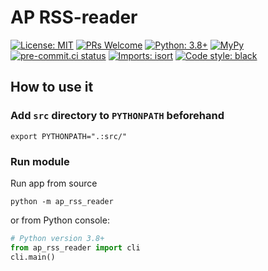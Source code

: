 # AP RSS-reader

[![License: MIT](https://img.shields.io/badge/License-MIT-yellow.svg)](https://opensource.org/licenses/MIT)
[![PRs Welcome](https://img.shields.io/badge/PRs-welcome-brightgreen.svg?style=flat-square)](http://makeapullrequest.com)
[![Python: 3.8+](https://img.shields.io/badge/Python-3.8+-blue.svg)](https://www.python.org/)
[![MyPy](https://img.shields.io/badge/MyPy-passing-success.svg)](https://mypy.readthedocs.io/en/stable/)
[![pre-commit.ci status](https://results.pre-commit.ci/badge/github/aplatkouski/ap-rss-reader/main.svg)](https://results.pre-commit.ci/latest/github/aplatkouski/ap-rss-reader/main)
[![Imports: isort](https://img.shields.io/badge/%20imports-isort-%231674b1?style=flat&labelColor=ef8336)](https://pycqa.github.io/isort/)
[![Code style: black](https://img.shields.io/badge/code%20style-black-000000.svg)](https://github.com/psf/black)

## How to use it

### Add `src` directory to `PYTHONPATH` beforehand

```shell
export PYTHONPATH=".:src/"
```

### Run module

Run app from source

```shell
python -m ap_rss_reader
```

or from Python console:

```python
# Python version 3.8+
from ap_rss_reader import cli
cli.main()
```
